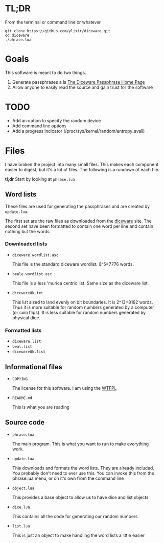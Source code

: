 # TL;DR
From the terminal or command line or whatever
```
git clone https://github.com/ylixir/diceware.git
cd diceware
./phrase.lua
```
# Goals
This software is meant to do two things.

1. Generate passphrases a la
[The Diceware Passphrase Home Page](http://world.std.com/~reinhold/diceware.html)
2. Allow anyone to easily read the source and gain trust for the software

# TODO
* Add an option to specify the random device
* Add command line options
* Add a progress indicator (/proc/sys/kernel/random/entropy_avail)

# Files
I have broken the project into many small files.
This makes each component easier to digest, but it's a lot of files.
The following is a rundown of each file.

**tl;dr** Start by looking at `phrase.lua`
  
## Word lists
These files are used for generating the passphrases and are created by `update.lua`.

The first set are the raw files as downloaded from the [diceware](http://world.std.com/~reinhold/diceware.html) site.
The second set have been formatted to contain one word per line and contain nothing but the words.
  
### Downloaded lists
* `diceware.wordlist.asc`

  This file is the standard diceware wordlist. 6^5=7776 words.

* `beale.wordlist.asc`

  This file is a less 'murica centric list. Same size as the diceware list.
  
* `diceware8k.txt`

  This list sized to land evenly on bit boundaries. It is 2^13=8192 words.
  Thus it is more suitable for random numbers generated by a computer (or coin flips).
  It is less suitable for random numbers generated by physical dice.
  
### Formatted lists
* `diceware.list`
* `beal.list`
* `diceware8k.list`

## Informational files
* `COPYING`

  The license for this software. I am using the [WTFPL](http://www.wtfpl.net)
  
* `README.md`

  This is what you are reading

## Source code
* `phrase.lua`

  The main program. This is what you want to run to make everything work.
  
* `update.lua`

  This downloads and formats the word lists.
  They are already included. You probably don't need to ever use this.
  You can invoke this from the phrase.lua menu, or on it's own from the command line
  
* `object.lua`

  This provides a base object to allow us to have dice and list objects
  
* `dice.lua`
  
  This contains all the code for generating our random numbers
  
* `list.lua`
  
  This is just an object to make handling the word lists a little easier

